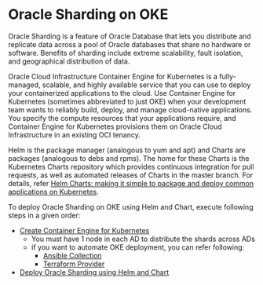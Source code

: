 # Oracle Sharding on OKE
Oracle Sharding is a feature of Oracle Database that lets you distribute and replicate data across a pool of Oracle databases that share no hardware or software. Benefits of sharding include extreme scalability, fault isolation, and geographical distribution of data.

Oracle Cloud Infrastructure Container Engine for Kubernetes is a fully-managed, scalable, and highly available service that you can use to deploy your containerized applications to the cloud. Use Container Engine for Kubernetes (sometimes abbreviated to just OKE) when your development team wants to reliably build, deploy, and manage cloud-native applications. You specify the compute resources that your applications require, and Container Engine for Kubernetes provisions them on Oracle Cloud Infrastructure in an existing OCI tenancy.

Helm is the package manager (analogous to yum and apt) and Charts are packages (analogous to debs and rpms). The home for these Charts is the Kubernetes Charts repository which provides continuous integration for pull requests, as well as automated releases of Charts in the master branch. For details, refer [Helm Charts: making it simple to package and deploy common applications on Kubernetes](https://kubernetes.io/blog/2016/10/helm-charts-making-it-simple-to-package-and-deploy-apps-on-kubernetes/).

To deploy Oracle Sharding on OKE using Helm and Chart, execute following steps in a given order:
* [Create Container Engine for Kubernetes](https://docs.oracle.com/en-us/iaas/Content/ContEng/Concepts/contengoverview.htm)
   * You must have 1 node in each AD to distribute the shards across ADs
   * if you want to automate OKE deployment, you can refer following:
     * [Ansible Collection](https://docs.oracle.com/en-us/iaas/Content/API/SDKDocs/ansible.htm)
     * [Terraform Provider](https://docs.oracle.com/en-us/iaas/Content/API/SDKDocs/terraform.htm)
* [Deploy Oracle Sharding using Helm and Chart](./oracle-sharding-si-chart/README.md)

